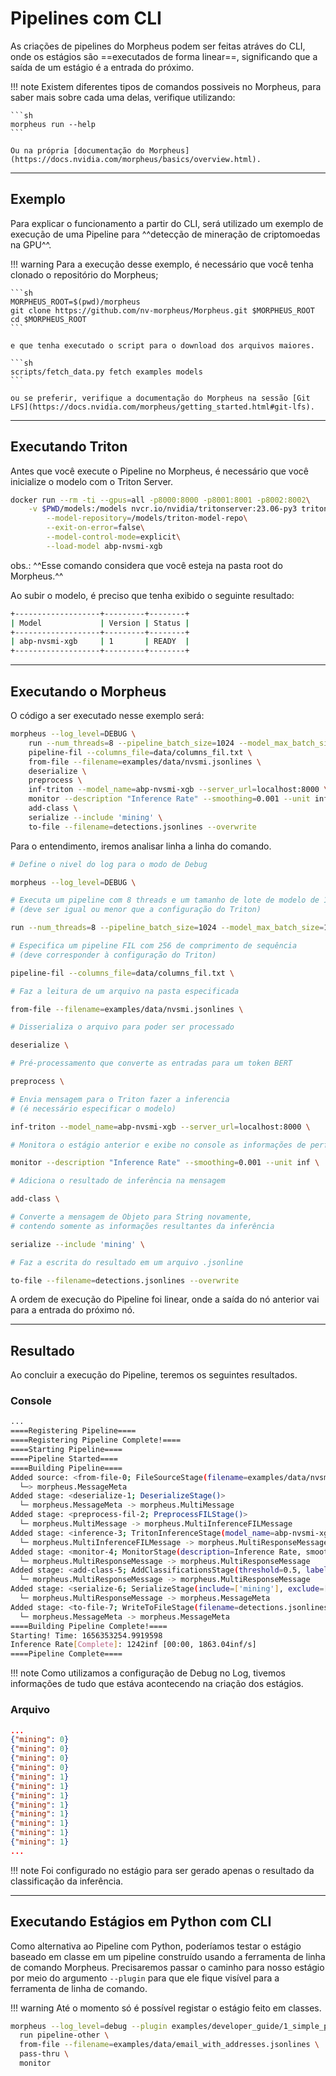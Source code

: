 # Pipelines com CLI

As criações de pipelines do Morpheus podem ser feitas atráves do CLI, onde os estágios são ==executados de forma linear==, significando que a saída de um estágio é a entrada do próximo.

!!! note
    Existem diferentes tipos de comandos possiveis no Morpheus, para saber mais sobre cada uma delas, verifique utilizando:

    ```sh
    morpheus run --help
    ```

    Ou na própria [documentação do Morpheus](https://docs.nvidia.com/morpheus/basics/overview.html).

---

## Exemplo

Para explicar o funcionamento a partir do CLI, será utilizado um exemplo de execução de uma Pipeline para ^^detecção de mineração de criptomoedas na GPU^^.

!!! warning
    Para a execução desse exemplo, é necessário que você tenha clonado o repositório do Morpheus;

    ```sh
    MORPHEUS_ROOT=$(pwd)/morpheus
    git clone https://github.com/nv-morpheus/Morpheus.git $MORPHEUS_ROOT
    cd $MORPHEUS_ROOT
    ```

    e que tenha executado o script para o download dos arquivos maiores.

    ```sh
    scripts/fetch_data.py fetch examples models
    ```

    ou se preferir, verifique a documentação do Morpheus na sessão [Git LFS](https://docs.nvidia.com/morpheus/getting_started.html#git-lfs).

---

## Executando Triton

Antes que você execute o Pipeline no Morpheus, é necessário que você inicialize o modelo com o Triton Server.

```sh
docker run --rm -ti --gpus=all -p8000:8000 -p8001:8001 -p8002:8002\
    -v $PWD/models:/models nvcr.io/nvidia/tritonserver:23.06-py3 tritonserver\
        --model-repository=/models/triton-model-repo\
        --exit-on-error=false\
        --model-control-mode=explicit\
        --load-model abp-nvsmi-xgb
```

obs.: ^^Esse comando considera que você esteja na pasta root do Morpheus.^^

Ao subir o modelo, é preciso que tenha exibido o seguinte resultado:

```sh
+-------------------+---------+--------+
| Model             | Version | Status |
+-------------------+---------+--------+
| abp-nvsmi-xgb     | 1       | READY  |
+-------------------+---------+--------+
```

---

## Executando o Morpheus

O código a ser executado nesse exemplo será:

```sh
morpheus --log_level=DEBUG \
    run --num_threads=8 --pipeline_batch_size=1024 --model_max_batch_size=1024 \
    pipeline-fil --columns_file=data/columns_fil.txt \
    from-file --filename=examples/data/nvsmi.jsonlines \
    deserialize \
    preprocess \
    inf-triton --model_name=abp-nvsmi-xgb --server_url=localhost:8000 \
    monitor --description "Inference Rate" --smoothing=0.001 --unit inf \
    add-class \
    serialize --include 'mining' \
    to-file --filename=detections.jsonlines --overwrite
```

Para o entendimento, iremos analisar linha a linha do comando.

```sh
# Define o nivel do log para o modo de Debug

morpheus --log_level=DEBUG \
```

```sh
# Executa um pipeline com 8 threads e um tamanho de lote de modelo de 1024
# (deve ser igual ou menor que a configuração do Triton)

run --num_threads=8 --pipeline_batch_size=1024 --model_max_batch_size=1024 \
```

```sh
# Especifica um pipeline FIL com 256 de comprimento de sequência
# (deve corresponder à configuração do Triton)

pipeline-fil --columns_file=data/columns_fil.txt \
```

```sh
# Faz a leitura de um arquivo na pasta especificada

from-file --filename=examples/data/nvsmi.jsonlines \
```

```sh
# Disserializa o arquivo para poder ser processado

deserialize \
```

```sh
# Pré-processamento que converte as entradas para um token BERT

preprocess \
```

```sh
# Envia mensagem para o Triton fazer a inferencia
# (é necessário especificar o modelo)

inf-triton --model_name=abp-nvsmi-xgb --server_url=localhost:8000 \
```

```sh
# Monitora o estágio anterior e exibe no console as informações de performance

monitor --description "Inference Rate" --smoothing=0.001 --unit inf \
```

```sh
# Adiciona o resultado de inferência na mensagem

add-class \
```

```sh
# Converte a mensagem de Objeto para String novamente,
# contendo somente as informações resultantes da inferência

serialize --include 'mining' \
```

```sh
# Faz a escrita do resultado em um arquivo .jsonline

to-file --filename=detections.jsonlines --overwrite
```

A ordem de execução do Pipeline foi linear, onde a saída do nó anterior vai para a entrada do próximo nó.

---

## Resultado

Ao concluir a execução do Pipeline, teremos os seguintes resultados.

### Console

```sh
...
====Registering Pipeline====
====Registering Pipeline Complete!====
====Starting Pipeline====
====Pipeline Started====
====Building Pipeline====
Added source: <from-file-0; FileSourceStage(filename=examples/data/nvsmi.jsonlines, iterative=False, file_type=FileTypes.Auto, repeat=1, filter_null=True)>
  └─> morpheus.MessageMeta
Added stage: <deserialize-1; DeserializeStage()>
  └─ morpheus.MessageMeta -> morpheus.MultiMessage
Added stage: <preprocess-fil-2; PreprocessFILStage()>
  └─ morpheus.MultiMessage -> morpheus.MultiInferenceFILMessage
Added stage: <inference-3; TritonInferenceStage(model_name=abp-nvsmi-xgb, server_url=localhost:8000, force_convert_inputs=False, use_shared_memory=False)>
  └─ morpheus.MultiInferenceFILMessage -> morpheus.MultiResponseMessage
Added stage: <monitor-4; MonitorStage(description=Inference Rate, smoothing=0.001, unit=inf, delayed_start=False, determine_count_fn=None)>
  └─ morpheus.MultiResponseMessage -> morpheus.MultiResponseMessage
Added stage: <add-class-5; AddClassificationsStage(threshold=0.5, labels=[], prefix=)>
  └─ morpheus.MultiResponseMessage -> morpheus.MultiResponseMessage
Added stage: <serialize-6; SerializeStage(include=['mining'], exclude=['^ID$', '^_ts_'], fixed_columns=True)>
  └─ morpheus.MultiResponseMessage -> morpheus.MessageMeta
Added stage: <to-file-7; WriteToFileStage(filename=detections.jsonlines, overwrite=True, file_type=FileTypes.Auto)>
  └─ morpheus.MessageMeta -> morpheus.MessageMeta
====Building Pipeline Complete!====
Starting! Time: 1656353254.9919598
Inference Rate[Complete]: 1242inf [00:00, 1863.04inf/s]
====Pipeline Complete====
```

!!! note
    Como utilizamos a configuração de Debug no Log, tivemos informações de tudo que estáva acontecendo na criação dos estágios.

### Arquivo

```json
...
{"mining": 0}
{"mining": 0}
{"mining": 0}
{"mining": 0}
{"mining": 1}
{"mining": 1}
{"mining": 1}
{"mining": 1}
{"mining": 1}
{"mining": 1}
{"mining": 1}
{"mining": 1}
...
```

!!! note
    Foi configurado no estágio para ser gerado apenas o resultado da classificação da inferência.

---

## Executando Estágios em Python com CLI

Como alternativa ao Pipeline com Python, poderíamos testar o estágio baseado em classe em um pipeline construído usando a ferramenta de linha de comando Morpheus. Precisaremos passar o caminho para nosso estágio por meio do argumento `--plugin` para que ele fique visível para a ferramenta de linha de comando.

!!! warning
    Até o momento só é possível registar o estágio feito em classes.

```sh
morpheus --log_level=debug --plugin examples/developer_guide/1_simple_python_stage/pass_thru.py \
  run pipeline-other \
  from-file --filename=examples/data/email_with_addresses.jsonlines \
  pass-thru \
  monitor
```